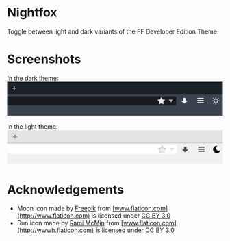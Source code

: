 # Nightfox

Toggle between light and dark variants of the FF Developer Edition Theme.


# Screenshots
In the dark theme:
![Dark Theme](./img/dark.png)

In the light theme:
![Light Theme](./img/light.png)


# Acknowledgements

- Moon icon made by [Freepik](http://www.freepik.com) from
  [www.flaticon.com](http://www.flaticon.com) is licensed under [CC BY
  3.0](http://creativecommons.org/licenses/by/3.0/)
- Sun icon made by [Rami McMin](http://RamiMcM.in) from
  [www.flaticon.com](http://wwwh.flaticon.com) is licensed under [CC BY
  3.0](http://creativecommons.org/licenses/by/3.0/)
